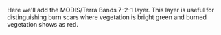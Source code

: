 <p>Here we'll add the MODIS/Terra Bands 7-2-1 layer. This layer is useful for distinguishing burn scars where vegetation is bright green and burned vegetation shows as red.</p>
